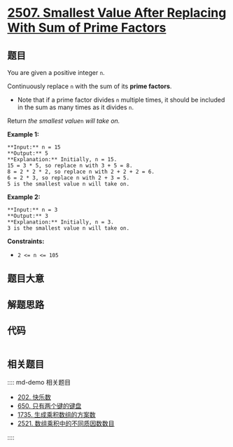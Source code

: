 # [2507. Smallest Value After Replacing With Sum of Prime Factors](https://leetcode.com/problems/smallest-value-after-replacing-with-sum-of-prime-factors)

## 题目

You are given a positive integer `n`.

Continuously replace `n` with the sum of its **prime factors**.

  * Note that if a prime factor divides `n` multiple times, it should be included in the sum as many times as it divides `n`.

Return _the smallest value_`n` _will take on._



**Example 1:**

    
    
    **Input:** n = 15
    **Output:** 5
    **Explanation:** Initially, n = 15.
    15 = 3 * 5, so replace n with 3 + 5 = 8.
    8 = 2 * 2 * 2, so replace n with 2 + 2 + 2 = 6.
    6 = 2 * 3, so replace n with 2 + 3 = 5.
    5 is the smallest value n will take on.
    

**Example 2:**

    
    
    **Input:** n = 3
    **Output:** 3
    **Explanation:** Initially, n = 3.
    3 is the smallest value n will take on.
    



**Constraints:**

  * `2 <= n <= 105`


## 题目大意

## 解题思路

## 代码

```javascript

```

## 相关题目

:::: md-demo 相关题目
- [202. 快乐数](https://leetcode.com/problems/happy-number)
- [650. 只有两个键的键盘](https://leetcode.com/problems/2-keys-keyboard)
- [1735. 生成乘积数组的方案数](https://leetcode.com/problems/count-ways-to-make-array-with-product)
- [2521. 数组乘积中的不同质因数数目](https://leetcode.com/problems/distinct-prime-factors-of-product-of-array)

::::

